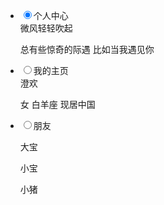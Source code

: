 <!DOCTYPE html>
<html lang="en">
<head>
    <meta charset="UTF-8">
    <title>Title</title>
    <link rel="stylesheet" href="../css/demo.css">
</head>
<body>
<div class="demo">
    <ul class="demo_ul">
        <li class="demo_li">
            <input class="active" type="radio" name="check" id="active1" checked/><label for="active1">个人中心</label>
            <div>
                <abbr>微风轻轻吹起</abbr>
                <p>总有些惊奇的际遇 比如当我遇见你</p>
            </div>
        </li>
        <li class="demo_li">
            <input class="active" type="radio" name="check" id="active2" /><label for="active2">我的主页</label>
            <div>
                <abbr>澄欢</abbr>
                <p>女 白羊座 现居中国</p>
            </div>
        </li>
        <li class="demo_li">
            <input class="active" type="radio" name="check" id="active3" /><label for="active3">朋友</label>
            <div>
                <p>大宝</p>
                <p>小宝</p>
                <p>小猪</p>
            </div>
        </li>
    </ul>
</div>
</body>
</html>
